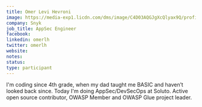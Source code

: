 ```yaml
---
title: Omer Levi Hevroni
image: https://media-exp1.licdn.com/dms/image/C4D03AQGJgXcQlyax9Q/profile-displayphoto-shrink_800_800/0?e=1605139200&v=beta&t=dRpwRZZPBdbS39q-GbBQBtekHQLgFVrV_YI8eUGoZuc
company: Snyk
job_title: AppSec Engineer 
facebook: 
linkedin: omerlh
twitter: omerlh
website:
notes:
status: 
type: participant
---
```


I'm coding since 4th grade, when my dad taught me BASIC and haven’t looked back since. Today I'm doing AppSec/DevSecOps at Soluto. Active open source contributor, OWASP Member and OWASP Glue project leader.
